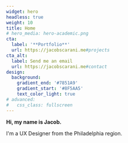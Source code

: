 ```yaml
---
widget: hero
headless: true
weight: 10
title: Home
# hero_media: hero-academic.png
cta:
  label: '**Portfolio**'
  url: https://jacobscarani.me#projects
cta_alt:
  label: Send me an email
  url: https://jacobscarani.me#contact
design:
  background:
    gradient_end: '#7851A9'
    gradient_start: '#8F5AA5'
    text_color_light: true
# advanced:
#   css_class: fullscreen
---
```


**Hi, my name is Jacob.**

I'm a UX Designer from the Philadelphia region.

